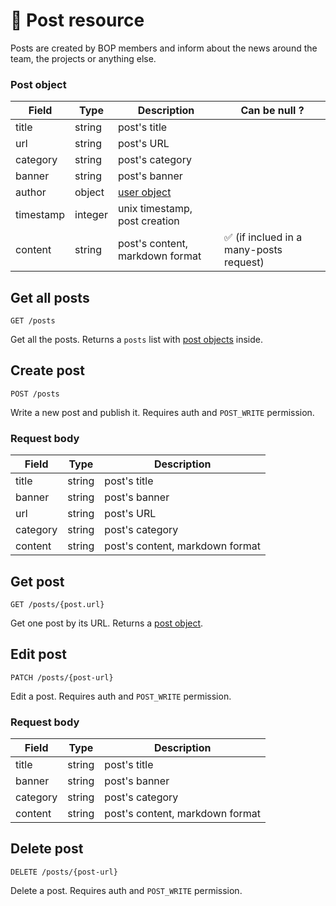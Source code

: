 # 📰 Post resource

Posts are created by BOP members and inform about the news around the team, the projects or anything else.

### Post object

| Field     | Type    | Description                     | Can be null ?                           |
| --------- | ------- | ------------------------------- | --------------------------------------- |
| title     | string  | post's title                    |                                         |
| url       | string  | post's URL                      |                                         |
| category  | string  | post's category                 |                                         |
| banner    | string  | post's banner                   |                                         |
| author    | object  | [user object](User.md)          |                                         |
| timestamp | integer | unix timestamp, post creation   |                                         |
| content   | string  | post's content, markdown format | ✅ (if inclued in a many-posts request) |

## Get all posts

`GET /posts`

Get all the posts. Returns a `posts` list with [post objects](#post-object) inside.

## Create post

`POST /posts`

Write a new post and publish it. Requires auth and `POST_WRITE` permission.

### Request body

| Field    | Type   | Description                     |
| -------- | ------ | ------------------------------- |
| title    | string | post's title                    |
| banner   | string | post's banner                   |
| url      | string | post's URL                      |
| category | string | post's category                 |
| content  | string | post's content, markdown format |

## Get post

`GET /posts/{post.url}`

Get one post by its URL. Returns a [post object](#post-object).

## Edit post

`PATCH /posts/{post-url}`

Edit a post. Requires auth and `POST_WRITE` permission.

### Request body

| Field    | Type   | Description                     |
| -------- | ------ | ------------------------------- |
| title    | string | post's title                    |
| banner   | string | post's banner                   |
| category | string | post's category                 |
| content  | string | post's content, markdown format |

## Delete post

`DELETE /posts/{post-url}`

Delete a post. Requires auth and `POST_WRITE` permission.
